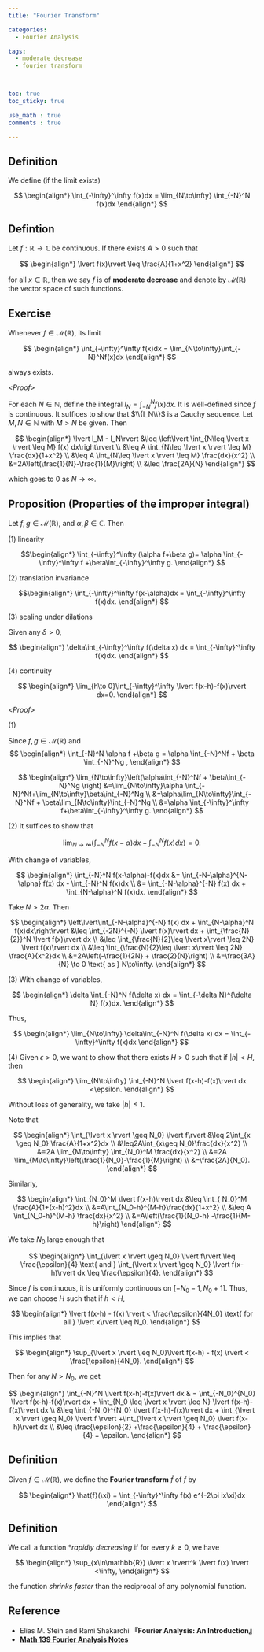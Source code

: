 ```yaml
---
title: "Fourier Transform"

categories:
  - Fourier Analysis

tags:
  - moderate decrease
  - fourier transform



toc: true
toc_sticky: true

use_math : true
comments : true

---
```


## Definition
We define (if the limit exists)

$$
\begin{align*}
\int_{-\infty}^\infty f(x)dx = \lim_{N\to\infty} \int_{-N}^N f(x)dx
\end{align*}
$$

## Defintion
Let $f:\mathbb{R}\to\mathbb{C}$ be continuous. If there exists $A>0$ such that 

$$
\begin{align*}
\lvert f(x)\rvert \leq \frac{A}{1+x^2}
\end{align*}
$$

for all $x\in\mathbb{R}$, then we say $f$ is of **moderate decrease** and denote by $\mathcal{M}(\mathbb{R})$ the vector space of such functions.

## Exercise
Whenever $f\in\mathcal{M}(\mathbb{R})$, its limit 

$$
\begin{align*}
\int_{-\infty}^\infty f(x)dx = \lim_{N\to\infty}\int_{-N}^Nf(x)dx
\end{align*}
$$

always exists. 

<*Proof*>

For each $N\in\mathbb{N}$, define the integral $I_N=\int_{-N}^Nf(x)dx$. It is well-defined since $f$ is continuous. It suffices to show that $\\{I_N\\}$ is a Cauchy sequence. Let $M,N\in\mathbb{N}$ with $M>N$ be given. Then

$$
\begin{align*}
\lvert I_M - I_N\rvert &\leq \left\lvert \int_{N\leq \lvert x \rvert \leq M} f(x) dx\right\rvert \\
&\leq A \int_{N\leq \lvert x \rvert \leq M} \frac{dx}{1+x^2} \\
&\leq A \int_{N\leq \lvert x \rvert \leq M} \frac{dx}{x^2} \\
&=2A\left(\frac{1}{N}-\frac{1}{M}\right) \\
&\leq \frac{2A}{N}
\end{align*}
$$

which goes to $0$ as $N\to\infty$.
$$\tag*{$\square$}$$

## Proposition (Properties of the improper integral)
Let $f,g\in\mathcal{M}(\mathbb{R})$, and $\alpha,\beta\in\mathbb{C}$. Then

(1) linearity

$$\begin{align*}
\int_{-\infty}^\infty (\alpha f+\beta g)= \alpha \int_{-\infty}^\infty f +\beta\int_{-\infty}^\infty g.
\end{align*}
$$

(2) translation invariance

$$\begin{align*}
\int_{-\infty}^\infty f(x-\alpha)dx = \int_{-\infty}^\infty f(x)dx.
\end{align*}
$$


(3) scaling under dilations

Given any $\delta>0$,

$$
\begin{align*}
\delta\int_{-\infty}^\infty f(\delta x) dx = \int_{-\infty}^\infty f(x)dx.
\end{align*}
$$


(4) continuity

$$
\begin{align*}
\lim_{h\to 0}\int_{-\infty}^\infty \lvert f(x-h)-f(x)\rvert dx=0.
\end{align*}
$$

<*Proof*>

(1) 

Since $f,g\in\mathcal{M}(\mathbb{R})$ and 
$$
\begin{align*}
\int_{-N}^N \alpha f +\beta g = \alpha \int_{-N}^Nf + \beta \int_{-N}^Ng ,
\end{align*}
$$

$$
\begin{align*}
\lim_{N\to\infty}\left(\alpha\int_{-N}^Nf + \beta\int_{-N}^Ng \right) &=\lim_{N\to\infty}\alpha \int_{-N}^Nf+\lim_{N\to\infty}\beta\int_{-N}^Ng \\
&=\alpha\lim_{N\to\infty}\int_{-N}^Nf + \beta\lim_{N\to\infty}\int_{-N}^Ng \\
&=\alpha \int_{-\infty}^\infty f+\beta\int_{-\infty}^\infty g.
\end{align*}
$$

(2) It suffices to show that 

$$
\lim_{N\to\infty}\left(\int_{-N}^N f(x-\alpha) dx -\int_{-N}^Nf(x) dx \right) =0.
$$

With change of variables,

$$
\begin{align*}
\int_{-N}^N f(x-\alpha)-f(x)dx &= \int_{-N-\alpha}^{N-\alpha} f(x) dx - \int_{-N}^N f(x)dx \\
&= \int_{-N-\alpha}^{-N} f(x) dx + \int_{N-\alpha}^N f(x)dx. 
\end{align*}
$$

Take $N>2\alpha$. Then

$$
\begin{align*}
\left\lvert\int_{-N-\alpha}^{-N} f(x) dx + \int_{N-\alpha}^N f(x)dx\right\rvert &\leq \int_{-2N}^{-N} \lvert f(x)\rvert dx + \int_{\frac{N}{2}}^N \lvert f(x)\rvert dx \\
&\leq \int_{\frac{N}{2}\leq \lvert x\rvert \leq 2N} \lvert f(x)\rvert dx \\
&\leq  \int_{\frac{N}{2}\leq \lvert x\rvert \leq 2N} \frac{A}{x^2}dx \\
&=2A\left(-\frac{1}{2N} + \frac{2}{N}\right) \\
&=\frac{3A}{N} \to 0 \text{ as } N\to\infty.
\end{align*}
$$

(3)  With change of variables,

$$
\begin{align*}
\delta \int_{-N}^N f(\delta x) dx = \int_{-\delta N}^{\delta N} f(x)dx.
\end{align*}
$$

Thus, 

$$
\begin{align*}
\lim_{N\to\infty} \delta\int_{-N}^N f(\delta x) dx = \int_{-\infty}^\infty f(x)dx
\end{align*}
$$

(4) Given $\epsilon>0$, we want to show that there exists $H>0$ such that  if $\lvert h \rvert < H$, then

$$
\begin{align*}
\lim_{N\to\infty} \int_{-N}^N \lvert f(x-h)-f(x)\rvert dx <\epsilon.
\end{align*}
$$

Without loss of generality, we take $\lvert h \rvert\leq1$. 

Note that 

$$
\begin{align*}
\int_{\lvert x \rvert \geq N_0} \lvert f\rvert &\leq 2\int_{x  \geq N_0} \frac{A}{1+x^2}dx \\
&\leq2A\int_{x\geq N_0}\frac{dx}{x^2} \\
&=2A \lim_{M\to\infty} \int_{N_0}^M \frac{dx}{x^2} \\
&=2A \lim_{M\to\infty}\left(\frac{1}{N_0}-\frac{1}{M}\right) \\
&=\frac{2A}{N_0}.
\end{align*}
$$


Similarly, 

$$
\begin{align*}
\int_{N_0}^M \lvert f(x-h)\rvert dx &\leq \int_{ N_0}^M \frac{A}{1+(x-h)^2}dx \\
&=A\int_{N_0-h}^{M-h}\frac{dx}{1+x^2} \\
&\leq A \int_{N_0-h}^{M-h} \frac{dx}{x^2} \\
&=A\left(\frac{1}{N_0-h} -\frac{1}{M-h}\right)
\end{align*}
$$

We take $N_0$ large enough that 

$$
\begin{align*}
\int_{\lvert x \rvert \geq N_0} \lvert f\rvert \leq \frac{\epsilon}{4} \text{ and } \int_{\lvert x \rvert \geq N_0} \lvert f(x-h)\rvert dx \leq \frac{\epsilon}{4}.
\end{align*}
$$

Since $f$ is continuous, it is uniformly continuous on $[-N_0-1, N_0+1]$. Thus, we can choose $H$ such that if $h<H$,

$$
\begin{align*}
\lvert f(x-h) - f(x) \rvert < \frac{\epsilon}{4N_0} \text{ for all } \lvert x\rvert \leq N_0.
\end{align*}
$$

This implies that 

$$
\begin{align*}
\sup_{\lvert x \rvert \leq N_0}\lvert f(x-h) - f(x) \rvert < \frac{\epsilon}{4N_0}.
\end{align*}
$$

Then for any $N>N_0$, we get 

$$
\begin{align*}
\int_{-N}^N \lvert f(x-h)-f(x)\rvert dx & = \int_{-N_0}^{N_0} \lvert f(x-h)-f(x)\rvert dx + \int_{N_0 \leq \lvert x \rvert \leq N} \lvert f(x-h)-f(x)\rvert dx \\
&\leq \int_{-N_0}^{N_0} \lvert f(x-h)-f(x)\rvert dx + \int_{\lvert x \rvert \geq N_0} \lvert f \rvert +\int_{\lvert x \rvert \geq N_0} \lvert f(x-h)\rvert dx \\
&\leq \frac{\epsilon}{2} +\frac{\epsilon}{4} + \frac{\epsilon}{4} = \epsilon.
\end{align*}
$$

$$\tag*{$\square$}$$

## Definition
Given $f\in\mathcal{M}(\mathbb{R})$, we define the **Fourier transform** $\hat{f}$ of $f$ by

$$
\begin{align*}
\hat{f}(\xi) = \int_{-\infty}^\infty f(x) e^{-2\pi ix\xi}dx
\end{align*}
$$


## Definition
We call a function **rapidly decreasing* if for every $k\geq0$, we have

$$
\begin{align*}
\sup_{x\in\mathbb{R}} \lvert x \rvert^k \lvert f(x) \rvert <\infty,
\end{align*}
$$

the function *shrinks faster* than the reciprocal of any polynomial function.

## Reference
- Elias M. Stein and  Rami Shakarchi **『**Fourier Analysis: An Introduction**』**
- **[Math 139 Fourier Analysis Notes](https://drive.google.com/file/d/1f1pp1QkF0BqqLELBrKyk69X0ofd3SjdR/view?usp=sharing)**
